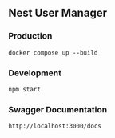 ## Nest User Manager

### Production

```
docker compose up --build
```

### Development

```
npm start
```

### Swagger Documentation

```
http://localhost:3000/docs
```
